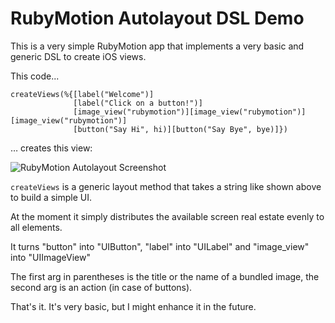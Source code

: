 # RubyMotion Autolayout DSL Demo

This is a very simple RubyMotion app that implements a very basic and generic DSL to create iOS views.

This code...

    createViews(%{[label("Welcome")]
                  [label("Click on a button!")]
                  [image_view("rubymotion")][image_view("rubymotion")][image_view("rubymotion")]
                  [button("Say Hi", hi)][button("Say Bye", bye)]})    

… creates this view:

![RubyMotion Autolayout Screenshot](https://github.com/jfahrenkrug/rubymotion_autolayout/raw/master/screenshot.png)

`createViews` is a generic layout method that takes a string like shown above to build a simple UI. 

At the moment it simply distributes the available screen real estate evenly to all elements.

It turns "button" into "UIButton", "label" into "UILabel" and "image_view" into "UIImageView"

The first arg in parentheses is the title or the name of a bundled image, the second arg is an action (in case of buttons).

That's it. It's very basic, but I might enhance it in the future.
